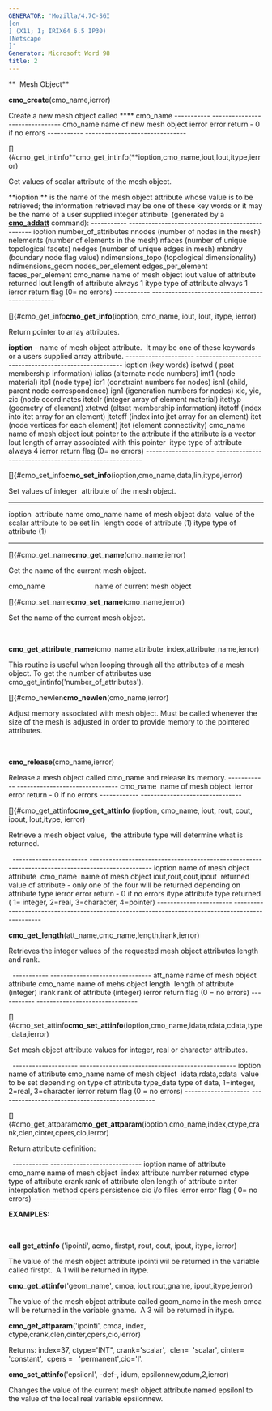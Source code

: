 ```yaml
---
GENERATOR: 'Mozilla/4.7C-SGI 
[en
] (X11; I; IRIX64 6.5 IP30) 
[Netscape
]'
Generator: Microsoft Word 98
title: 2
---
```


**  Mesh Object**

 **cmo\_create**(cmo\_name,ierror)

  Create a new mesh object called **** cmo\_name
    ----------- -------------------------------
    cmo\_name   name of new mesh object
    ierror      error return - 0 if no errors
    ----------- -------------------------------
 
 []{#cmo_get_intinfo**cmo\_get\_intinfo(**ioption,cmo\_name,iout,lout,itype,ierror)

  Get values of scalar attribute of the mesh object.

  **ioption ** is the name of the mesh object attribute whose value is
  to be retrieved; the information retrieved may be one of these key
  words or it may be the name of a user supplied integer attribute 
  (generated by a **[cmo\_addatt](cmo_addatt.md)** command):
    ----------- ------------------------------------------------
    ioption     number\_of\_attributes
                nnodes (number of nodes in the mesh)
                nelements (number of elements in the mesh)
                nfaces (number of unique topological facets)
                nedges (number of unique edges in mesh)
                mbndry (boundary node flag value)
                ndimensions\_topo (topological dimensionality)
                ndimensions\_geom
                nodes\_per\_element
                edges\_per\_element
                faces\_per\_element
    cmo\_name   name of mesh object
    iout        value of attribute returned
    lout        length of attribute always 1
    itype       type of attribute always 1
    ierror      return flag (0= no errors)
    ----------- ------------------------------------------------
 
 []{#cmo_get_info**cmo\_get\_info**(ioption, cmo\_name, iout, lout,
 itype, ierror)

  Return pointer to array attributes.

  **ioption** - name of mesh object attribute.  It may be one of these
  keywords or a users supplied array attribute.
    --------------------- -------------------------------------------------------
    ioption (key words)   isetwd ( pset membership information)
                          ialias (alternate node numbers)
                          imt1 (node material)
                          itp1 (node type)
                          icr1 (constraint numbers for nodes)
                          isn1 (child, parent node correspondence)
                          ign1 (igeneration numbers for nodes)
                          xic, yic, zic (node coordinates
                          itetclr (integer array of element material)
                          itettyp (geometry of element)
                          xtetwd (eltset membership information)
                          itetoff (index into itet array for an element)
                          jtetoff (index into jtet array for an element)
                          itet (node vertices for each element)
                          jtet (element connectivity)
    cmo\_name             name of mesh object
    iout                  pointer to the attribute if the attribute is a vector
    lout                  length of array associated with this pointer 
    itype                 type of attribute always 4
    ierror                return flag (0= no errors)
    --------------------- -------------------------------------------------------
 
 []{#cmo_set_info**cmo\_set\_info**(ioption,cmo\_name,data,lin,itype,ierror)

 Set values of integer  attribute of the mesh object.

   ----------- -----------------------------------------
   ioption     attribute name
   cmo\_name   name of mesh object
   data        value of the scalar attribute to be set
   lin         length code of attribute (1)
   itype       type of attribute (1)
   ----------- -----------------------------------------

 []{#cmo_get_name**cmo\_get\_name**(cmo\_name,ierror)

  Get the name of the current mesh object.

  cmo\_name                         name of current mesh object

 []{#cmo_set_name**cmo\_set\_name**(cmo\_name,ierror)

  Set the name of the current mesh object.

  

 **cmo\_get\_attribute\_name**(cmo\_name,attribute\_index,attribute\_name,ierror)

  This routine is useful when looping through all the attributes of a
  mesh object. To get the number of attributes use
  cmo\_get\_intinfo('number\_of\_attributes').

 

 []{#cmo_newlen**cmo\_newlen**(cmo\_name,ierror)

  Adjust memory associated with mesh object. Must be called whenever
  the size of the mesh is adjusted in order to provide memory to the
  pointered attributes.

  

 **cmo\_release**(cmo\_name,ierror)

  Release a mesh object called cmo\_name and release its memory.
    ------------ -------------------------------
    cmo\_name    name of mesh object 
    ierror       error return - 0 if no errors
    ------------ -------------------------------
 
 []{#cmo_get_attinfo**cmo\_get\_attinfo** (ioption, cmo\_name, iout,
 rout, cout, ipout, lout,itype, ierror)

 Retrieve a mesh object value,  the attribute type will determine what
 is returned.

   
    ----------------------- -------------------------------------------------------------------------------------------------
    ioption                 name of mesh object attribute 
    cmo\_name               name of mesh object
    iout,rout,cout,ipout    returned value of attribute - only one of the four will be returned depending on attribute type
    ierror                  error return - 0 if no errors
    itype                   attribute type returned ( 1= integer, 2=real, 3=character, 4=pointer)
    ----------------------- -------------------------------------------------------------------------------------------------
 
 **cmo\_get\_length**(att\_name,cmo\_name,length,irank,ierror)

 Retrieves the integer values of the requested mesh object attributes
 length and rank.

   
    ----------- -------------------------------
    att\_name   name of mesh object attribute
    cmo\_name   name of mehs object
    length      length of attribute (integer)
    irank       rank of attribute (integer)
    ierror      return flag (0 = no errors)
    ----------- -------------------------------
 
 []{#cmo_set_attinfo**cmo\_set\_attinfo**(ioption,cmo\_name,idata,rdata,cdata,type\_data,ierror)

 Set mesh object attribute values for integer, real or character
 attributes.

   
    -------------------- ------------------------------------------------
    ioption              name of attribute
    cmo\_name            name of mesh object 
    idata,rdata,cdata    value to be set depending on type of attribute
    type\_data           type of data, 1=integer, 2=real, 3=character
    ierror               return flag (0 = no errors)
    -------------------- ------------------------------------------------
 
 []{#cmo_get_attparam**cmo\_get\_attparam**(ioption,cmo\_name,index,ctype,crank,clen,cinter,cpers,cio,ierror)

 Return attribute definition:

   
    ----------- ----------------------------
    ioption     name of attribute
    cmo\_name   name of mesh object 
    index       attribute number returned
    ctype       type of attribute
    crank       rank of attribute
    clen        length of attribute
    cinter      interpolation method
    cpers       persistence
    cio         i/o files
    ierror      error flag ( 0= no errors)
    ----------- ----------------------------
 
 **EXAMPLES:**

   

  **call get\_attinfo** ('ipointi', acmo, firstpt, rout, cout, ipout,
  itype, ierror)

  The value of the mesh object attribute ipointi wil be returned in
  the variable called firstpt.  A 1 will be returned in itype.
 
  **cmo\_get\_attinfo**('geom\_name', cmoa, iout,rout,gname,
  ipout,itype,ierror)

  The value of the mesh object attribute called geom\_name in the mesh
  cmoa will be returned in the variable gname.  A 3 will be returned
  in itype.
 
  **cmo\_get\_attparam**('ipointi', cmoa, index,
  ctype,crank,clen,cinter,cpers,cio,ierror)

  Returns: index=37, ctype='INT", crank='scalar',  clen=  'scalar',
  cinter=  'constant',  cpers =   'permanent',cio='l'.
 
  **cmo\_set\_attinfo**('epsilonl', -def-, idum,
  epsilonnew,cdum,2,ierror)

  Changes the value of the current mesh object attribute named
  epsilonl to the value of the local real variable epsilonnew.

   

   

 
